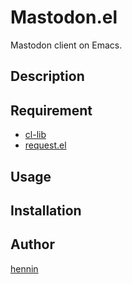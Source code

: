 Mastodon.el
===========

Mastodon client on Emacs.


## Description


## Requirement

- [cl-lib](http://elpa.gnu.org/packages/cl-lib.html)
- [request.el](https://tkf.github.io/emacs-request/)


## Usage


## Installation


## Author

[hennin](https://gitlab.com/hennin)

